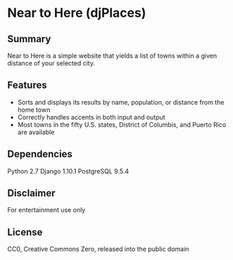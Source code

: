 # Near to Here (djPlaces)

## Summary

Near to Here is a simple website that yields a list of towns within a given distance of your selected city.

## Features

* Sorts and displays its results by name, population, or distance from the home town
* Correctly handles accents in both input and output
* Most towns in the fifty U.S. states, District of Columbis, and Puerto Rico are available

## Dependencies
Python 2.7
Django 1.10.1
PostgreSQL 9.5.4

## Disclaimer
For entertainment use only

## License
CC0, Creative Commons Zero, released into the public domain
